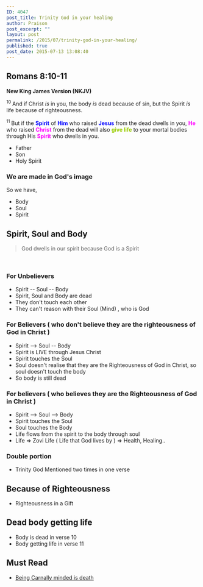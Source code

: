 ```yaml
---
ID: 4047
post_title: Trinity God in your healing
author: Praison
post_excerpt: ""
layout: post
permalink: /2015/07/trinity-god-in-your-healing/
published: true
post_date: 2015-07-13 13:08:40
---
```

<h2 class="version-NKJV result-text-style-normal text-html "><strong>Romans 8:10-11</strong></h2>
<div class="version-NKJV result-text-style-normal text-html "><strong>New King James Version (NKJV)</strong></div>
<div class="version-NKJV result-text-style-normal text-html "></div>
<div class="version-NKJV result-text-style-normal text-html ">

<span id="en-NKJV-28127" class="text Rom-8-10"><sup class="versenum">10 </sup>And if Christ <i>is</i> in you, the body <i>is</i> dead because of sin, but the Spirit <i>is</i> life because of righteousness. </span>

<span id="en-NKJV-28128" class="text Rom-8-11"><sup class="versenum">11 </sup>But if the <span style="color: #0000ff;"><strong>Spirit</strong> </span>of <span style="color: #0000ff;"><strong>Him</strong> </span>who raised <span style="color: #0000ff;"><strong>Jesus</strong> </span>from the dead dwells in you, <span style="color: #ff00ff;"><strong>He</strong> </span>who raised <span style="color: #ff00ff;"><strong>Christ</strong> </span>from the dead will also <span style="color: #99cc00;"><strong>give life</strong></span> to your mortal bodies through His <span style="color: #ff00ff;"><strong>Spirit</strong> </span>who dwells in you.</span>
<ul>
	<li>Father</li>
	<li>Son</li>
	<li>Holy Spirit</li>
</ul>
</div>
<h3>We are made in God's image</h3>
So we have,
<ul>
	<li>Body</li>
	<li>Soul</li>
	<li>Spirit</li>
</ul>
<h2>Spirit, Soul and Body</h2>
<blockquote>God dwells in our spirit because God is a Spirit</blockquote>
&nbsp;
<h3>For Unbelievers</h3>
<ul>
	<li>Spirit -- Soul -- Body</li>
	<li>Spirit, Soul and Body are dead</li>
	<li>They don't touch each other</li>
	<li>They can't reason with their Soul (Mind) , who is God</li>
</ul>
<h3>For Believers ( who don't believe they are the righteousness of God in Christ )</h3>
<ul>
	<li>Spirit --&gt; Soul -- Body</li>
	<li>Spirit is LIVE through Jesus Christ</li>
	<li>Spirit touches the Soul</li>
	<li>Soul doesn't realise that they are the Righteousness of God in Christ, so soul doesn't touch the body</li>
	<li>So body is still dead</li>
</ul>
<h3>For believers ( who believes they are the Righteousness of God in Christ )</h3>
<ul>
	<li>Spirit --&gt; Soul --&gt; Body</li>
	<li>Spirit touches the Soul</li>
	<li>Soul touches the Body</li>
	<li>Life flows from the spirit to the body through soul</li>
	<li>Life =&gt; Zovi Life ( Life that God lives by ) =&gt; Health, Healing..</li>
</ul>
<div class="version-NKJV result-text-style-normal text-html ">
<h3>Double portion</h3>
<ul>
	<li>Trinity God Mentioned two times in one verse</li>
</ul>
<h2>Because of Righteousness</h2>
<ul>
	<li>Righteousness in a Gift</li>
</ul>
<h2>Dead body getting life</h2>
<ul>
	<li>Body is dead in verse 10</li>
	<li>Body getting life in verse 11</li>
</ul>
<h2>Must Read</h2>
<ul>
	<li><a href="http://biblerevelation.org/2015/08/25/being-carnally-minded-is-death/">Being Carnally minded is death</a></li>
</ul>
</div>